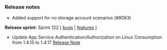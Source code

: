 ### Release notes
<!-- Please add your release notes in the following format:
- My change description (#PR)
-->
- Added support for no storage account scenarios (#8083)

**Release sprint:** Sprint 122
[ [bugs](https://github.com/Azure/azure-functions-host/issues?q=is%3Aissue+milestone%3A%22Functions+Sprint+122%22+label%3Abug+is%3Aclosed) | [features](https://github.com/Azure/azure-functions-host/issues?q=is%3Aissue+milestone%3A%22Functions+Sprint+122%22+label%3Afeature+is%3Aclosed) ]
- Update App Service Authentication/Authorization on Linux Consumption from 1.4.15 to 1.4.17 [Release Note](https://github.com/Azure/app-service-announcements/issues/375)
